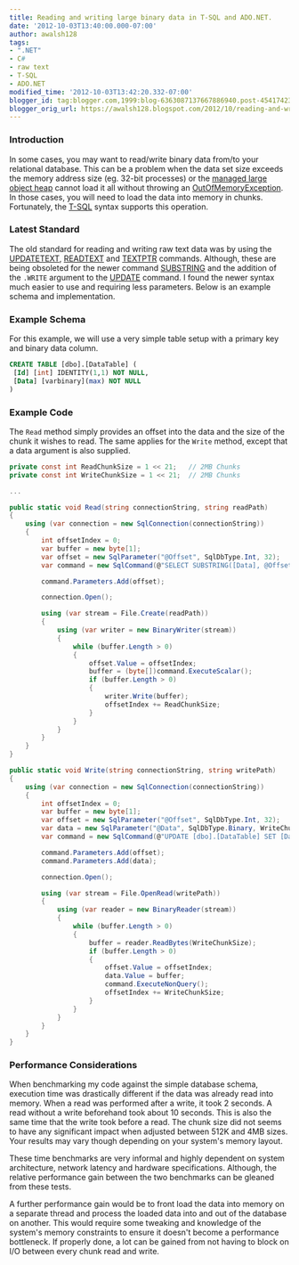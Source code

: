 ```yaml
---
title: Reading and writing large binary data in T-SQL and ADO.NET.
date: '2012-10-03T13:40:00.000-07:00'
author: awalsh128
tags:
- ".NET"
- C#
- raw text
- T-SQL
- ADO.NET
modified_time: '2012-10-03T13:42:20.332-07:00'
blogger_id: tag:blogger.com,1999:blog-6363087137667886940.post-4541742311286759577
blogger_orig_url: https://awalsh128.blogspot.com/2012/10/reading-and-writing-large-binary-data.html
---
```


### Introduction

In some cases, you may want to read/write binary data from/to your
relational database. This can be a problem when the data set size
exceeds the memory address size (eg. 32-bit processes) or the [managed
large object
heap](http://msdn.microsoft.com/en-us/magazine/cc534993.aspx) cannot
load it all without throwing an
[OutOfMemoryException](http://msdn.microsoft.com/en-us/library/system.outofmemoryexception.aspx).
In those cases, you will need to load the data into memory in chunks.
Fortunately, the [T-SQL](http://en.wikipedia.org/wiki/Transact-SQL)
syntax supports this operation.

### Latest Standard

The old standard for reading and writing raw text data was by using the
[UPDATETEXT](http://msdn.microsoft.com/en-us/library/ms189466.aspx),
[READTEXT](http://msdn.microsoft.com/en-us/library/ms187365.aspx) and
[TEXTPTR](http://msdn.microsoft.com/en-us/library/ms176068.aspx)
commands. Although, these are being obsoleted for the newer command
[SUBSTRING](http://msdn.microsoft.com/en-us/library/ms187748.aspx) and
the addition of the `.WRITE` argument to the
[UPDATE](http://msdn.microsoft.com/en-us/library/ms177523.aspx) command.
I found the newer syntax much easier to use and requiring less
parameters. Below is an example schema and implementation.

### Example Schema

For this example, we will use a very simple table setup with a primary
key and binary data column.

``` sql
CREATE TABLE [dbo].[DataTable] (
 [Id] [int] IDENTITY(1,1) NOT NULL,
 [Data] [varbinary](max) NOT NULL
)
```

### Example Code

The `Read` method simply provides an offset into the data and the size
of the chunk it wishes to read. The same applies for the `Write` method,
except that a data argument is also supplied.

``` csharp
private const int ReadChunkSize = 1 << 21;   // 2MB Chunks
private const int WriteChunkSize = 1 << 21;  // 2MB Chunks

...

public static void Read(string connectionString, string readPath)
{
    using (var connection = new SqlConnection(connectionString))
    {
        int offsetIndex = 0;
        var buffer = new byte[1];
        var offset = new SqlParameter("@Offset", SqlDbType.Int, 32);
        var command = new SqlCommand(@"SELECT SUBSTRING([Data], @Offset, " + ReadChunkSize + ") FROM [dbo].[DataTable] WHERE [Id] = 1", connection);

        command.Parameters.Add(offset);

        connection.Open();

        using (var stream = File.Create(readPath))
        {
            using (var writer = new BinaryWriter(stream))
            {
                while (buffer.Length > 0)
                {
                    offset.Value = offsetIndex;
                    buffer = (byte[])command.ExecuteScalar();
                    if (buffer.Length > 0)
                    {
                        writer.Write(buffer);
                        offsetIndex += ReadChunkSize;
                    }
                }
            }
        }
    }
}

public static void Write(string connectionString, string writePath)
{
    using (var connection = new SqlConnection(connectionString))
    {
        int offsetIndex = 0;
        var buffer = new byte[1];
        var offset = new SqlParameter("@Offset", SqlDbType.Int, 32);
        var data = new SqlParameter("@Data", SqlDbType.Binary, WriteChunkSize);
        var command = new SqlCommand(@"UPDATE [dbo].[DataTable] SET [Data] .WRITE(@Data, @Offset, " + WriteChunkSize + ") WHERE [Id] = 1", connection);

        command.Parameters.Add(offset);
        command.Parameters.Add(data);

        connection.Open();

        using (var stream = File.OpenRead(writePath))
        {
            using (var reader = new BinaryReader(stream))
            {
                while (buffer.Length > 0)
                {
                    buffer = reader.ReadBytes(WriteChunkSize);
                    if (buffer.Length > 0)
                    {
                        offset.Value = offsetIndex;
                        data.Value = buffer;
                        command.ExecuteNonQuery();
                        offsetIndex += WriteChunkSize;
                    }
                }
            }
        }
    }
}
```

### Performance Considerations

When benchmarking my code against the simple database schema, execution
time was drastically different if the data was already read into memory.
When a read was performed after a write, it took 2 seconds. A read
without a write beforehand took about 10 seconds. This is also the same
time that the write took before a read. The chunk size did not seems to
have any significant impact when adjusted between 512K and 4MB sizes.
Your results may vary though depending on your system\'s memory layout.

These time benchmarks are very informal and highly dependent on system
architecture, network latency and hardware specifications. Although, the
relative performance gain between the two benchmarks can be gleaned from
these tests.

A further performance gain would be to front load the data into memory
on a separate thread and process the loaded data into and out of the
database on another. This would require some tweaking and knowledge of
the system\'s memory constraints to ensure it doesn\'t become a
performance bottleneck. If properly done, a lot can be gained from not
having to block on I/O between every chunk read and write.
